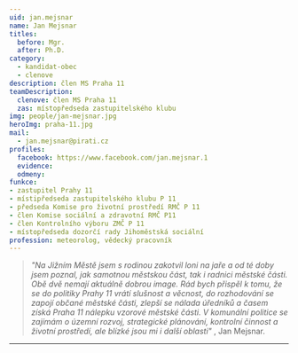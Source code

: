 ```yaml
---
uid: jan.mejsnar
name: Jan Mejsnar
titles:
  before: Mgr.
  after: Ph.D.
category:
  - kandidat-obec
  - clenove
description: člen MS Praha 11
teamDescription:
  clenove: člen MS Praha 11
  zas: místopředseda zastupitelského klubu
img: people/jan-mejsnar.jpg
heroImg: praha-11.jpg
mail:
  - jan.mejsnar@pirati.cz
profiles:
  facebook: https://www.facebook.com/jan.mejsnar.1
  evidence: 
  odmeny: 
funkce: 
- zastupitel Prahy 11
- místipředseda zastupitelského klubu P 11
- předseda Komise pro životní prostředí RMČ P 11
- člen Komise sociální a zdravotní RMČ P11
- člen Kontrolního výboru ZMČ P 11
- místopředseda dozorčí rady Jihoměstská sociální
profession: meteorolog, vědecký pracovník
---
```



>*"Na Jižním Městě jsem s rodinou zakotvil loni na jaře a od té doby jsem poznal, jak samotnou městskou část, tak i radnici městské části. Obě dvě nemají aktuálně dobrou image. Rád bych přispěl k tomu, že se do politiky Prahy 11 vrátí slušnost a věcnost, do rozhodování se zapojí občané městské části, zlepší se nálada úředníků a časem získá Praha 11 nálepku vzorové městské části. V komunální politice se zajímám o územní rozvoj, strategické plánování, kontrolní činnost a životní prostředí, ale blízké jsou mi i další oblasti"* , Jan Mejsnar.

---

